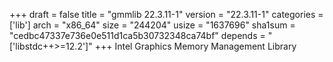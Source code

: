 +++
draft = false
title = "gmmlib 22.3.11-1"
version = "22.3.11-1"
categories = ['lib']
arch = "x86_64"
size = "244204"
usize = "1637696"
sha1sum = "cedbc47337e736e0e511d1ca5b30732348ca74bf"
depends = "['libstdc++>=12.2']"
+++
Intel Graphics Memory Management Library